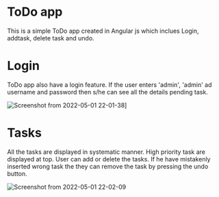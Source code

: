 # ToDo app

This is a simple ToDo app created in Angular js which inclues Login, addtask, delete task and undo.

# Login

ToDo app also have a login feature. If the user enters 'admin',  'admin' ad username and password then s/he can see all the details pending task.

![Screenshot from 2022-05-01 22-01-38](https://user-images.githubusercontent.com/83533427/166155325-2aaa6f14-1e23-481b-9388-af8433d412c8.png)]

# Tasks

All the tasks are displayed in systematic manner. High priority task are displayed at top. User can add or delete the tasks. If he have mistakenly inserted wrong task the they can remove the task by pressing the undo button.

![Screenshot from 2022-05-01 22-02-09](https://user-images.githubusercontent.com/83533427/166155331-2cb843d6-68de-4f69-840a-08c9fcc61edd.png)
